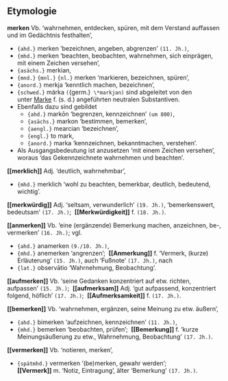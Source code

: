 
## Etymologie

**merken** Vb. ‘wahrnehmen, entdecken, spüren, mit dem Verstand auffassen und im Gedächtnis festhalten’, 
- `{ahd.}` merken ‘bezeichnen, angeben, abgrenzen’ `(11. Jh.)`, 
- `{mhd.}` merken ‘beachten, beobachten, wahrnehmen, sich einprägen, mit einem Zeichen versehen’, 
- `{asächs.}` merkian, 
- `{mnd.}` `{mnl.}` `{nl.}` merken ‘markieren, bezeichnen, spüren’, 
- `{anord.}` merkja ‘kenntlich machen, bezeichnen’, 
- `{schwed.}` märka `(`{germ.}` \*markjan)` sind abgeleitet von den unter [Marke](https://www.dwds.de/wb/etymwb/Marke) f. (s. d.) angeführten neutralen Substantiven. 
- Ebenfalls dazu sind gebildet 
	- `{ahd.}` markōn ‘begrenzen, kennzeichnen’ `(um 800)`, 
	- `{asächs.}` markon ‘bestimmen, bemerken’, 
	- `{aengl.}` mearcian ‘bezeichnen’, 
	- `{engl.}` to mark, 
	- `{anord.}` marka ‘kennzeichnen, bekanntmachen, verstehen’. 
- Als Ausgangsbedeutung ist anzusetzen ‘mit einem Zeichen versehen’, woraus ‘das Gekennzeichnete wahrnehmen und beachten’. 

**[[merklich]]** Adj. ‘deutlich, wahrnehmbar’, 
- `{mhd.}` merklich ‘wohl zu beachten, bemerkbar, deutlich, bedeutend, wichtig’. 

**[[merkwürdig]]** Adj. ‘seltsam, verwunderlich’ `(19. Jh.)`, ‘bemerkenswert, bedeutsam’ `(17. Jh.)`; 
**[[Merkwürdigkeit]]** f. `(18. Jh.)`. 

**[[anmerken]]** Vb. ‘eine (ergänzende) Bemerkung machen, anzeichnen, be-, vermerken’ `(16. Jh.)`; vgl. 
- `{ahd.}` anamerken `(9./10. Jh.)`, 
- `{mhd.}` anemerken ‘angrenzen’; 
**[[Anmerkung]]** f. ‘Vermerk, (kurze) Erläuterung’ `(15. Jh.)`, auch ‘Fußnote’ `(17. Jh.)`, nach 
- `{lat.}` observātio ‘Wahrnehmung, Beobachtung’. 

**[[aufmerken]]** Vb. ‘seine Gedanken konzentriert auf etw. richten, aufpassen’ `(15. Jh.)`; 
**[[aufmerksam]]** Adj. ‘gut aufpassend, konzentriert folgend, höflich’ `(17. Jh.)`; 
**[[Aufmerksamkeit]]** f. `(17. Jh.)`. 

**[[bemerken]]** Vb. ‘wahrnehmen, ergänzen, seine Meinung zu etw. äußern’, 
- `{ahd.}` bimerken ‘aufzeichnen, kennzeichnen’ `(11. Jh.)`, 
- `{mhd.}` bemerken ‘beobachten, prüfen’; 
**[[Bemerkung]]** f. ‘kurze Meinungsäußerung zu etw., Wahrnehmung, Beobachtung’ `(17. Jh.)`. 

**[[vermerken]]** Vb. ‘notieren, merken’, 
- `{spätmhd.}` vermerken ‘(be)merken, gewahr werden’; 
**[[Vermerk]]** m. ‘Notiz, Eintragung’, älter ‘Bemerkung’ `(17. Jh.)`.